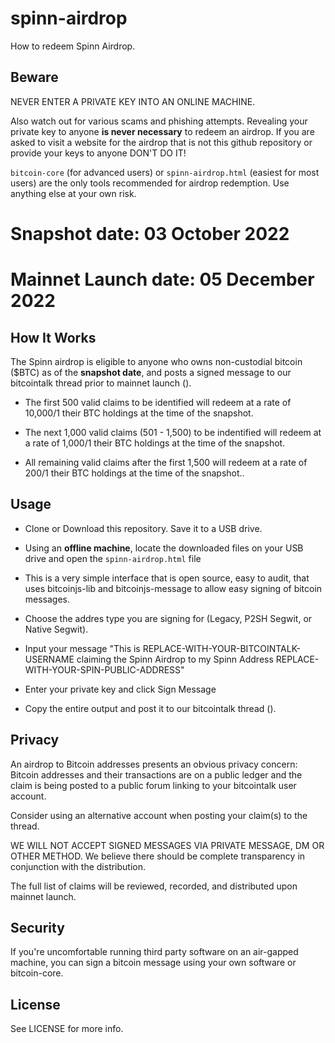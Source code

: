 # spinn-airdrop
How to redeem Spinn Airdrop.

## Beware

NEVER ENTER A PRIVATE KEY INTO AN ONLINE MACHINE.

Also watch out for various scams and phishing attempts. Revealing your private key to anyone __is
never necessary__ to redeem an airdrop. If you are asked to visit a website for the airdrop that is not this github repository or provide your keys to anyone DON'T DO IT!

`bitcoin-core` (for advanced users) or `spinn-airdrop.html` (easiest for most users) are the only tools recommended for airdrop redemption. Use anything else at your own risk.

# Snapshot date: 03 October 2022
# Mainnet Launch date: 05 December 2022

## How It Works

The Spinn airdrop is eligible to anyone who owns non-custodial bitcoin ($BTC) as of the __snapshot date__, and posts a signed message to our bitcointalk thread prior to mainnet launch (). 

* The first 500 valid claims to be identified will redeem at a rate of 10,000/1 their BTC holdings at the time of the snapshot. 

* The next 1,000 valid claims (501 - 1,500) to be indentified will redeem at a rate of 1,000/1 their BTC holdings at the time of the snapshot.

* All remaining valid claims after the first 1,500 will redeem at a rate of 200/1 their BTC holdings at the time of the snapshot..


## Usage

* Clone or Download this repository. Save it to a USB drive.

* Using an __offline machine__, locate the downloaded files on your USB drive and open the `spinn-airdrop.html` file 

* This is a very simple interface that is open source, easy to audit, that uses bitcoinjs-lib and bitcoinjs-message to allow easy signing of bitcoin messages.

* Choose the addres type you are signing for (Legacy, P2SH Segwit, or Native Segwit).

* Input your message "This is REPLACE-WITH-YOUR-BITCOINTALK-USERNAME claiming the Spinn Airdrop to my Spinn Address REPLACE-WITH-YOUR-SPIN-PUBLIC-ADDRESS"

* Enter your private key and click Sign Message

* Copy the entire output and post it to our bitcointalk thread (). 


## Privacy

An airdrop to Bitcoin addresses presents an obvious privacy concern: 
Bitcoin addresses and their transactions are on a public ledger and the claim is 
being posted to a public forum linking to your bitcointalk user account. 

Consider using an alternative account when posting your claim(s) to the thread.

WE WILL NOT ACCEPT SIGNED MESSAGES VIA PRIVATE MESSAGE, DM OR OTHER METHOD. We believe there should be complete transparency in conjunction with the distribution.

The full list of claims will be reviewed, recorded, and distributed upon mainnet launch.


## Security

If you're uncomfortable running third party software on an air-gapped machine, you can sign a bitcoin message using your own software or bitcoin-core.


## License

See LICENSE for more info.

